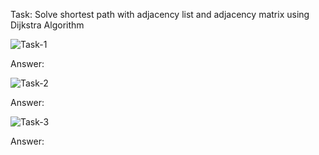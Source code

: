 Task: Solve shortest path with adjacency list and adjacency matrix using Dijkstra Algorithm

![Task-1](/images/shortest_path_1.png)

Answer: 

![Task-2](/images/shortest_path_2.png)

Answer: 

![Task-3](/images/shortest_path_3.png)

Answer: 